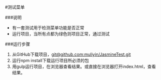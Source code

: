 #测试菜单

###说明
* 有一套测试用于检测菜单功能是否正常
* 运行项目，当所有点都为绿色则项目正常，通过测试

###运行步骤
1. 从GitHub下载项目，[git@github.com:muliyin/JasmineTest.git](git@github.com:muliyin/JasmineTest.git)
2. 运行npm install下载运行项目所必须的包
3. 用gulp运行项目，在浏览器查看结果。或直接在浏览器打开index.html，查看结果。